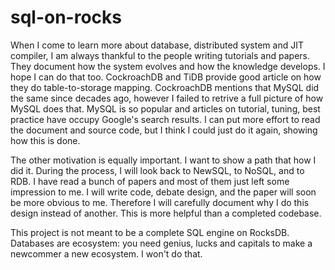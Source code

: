 # sql-on-rocks


When I come to learn more about database, distributed system and
JIT compiler, I am always thankful to the people writing tutorials
and papers. They document how the system evolves and how the 
knowledge develops. I hope I can do that too. CockroachDB and TiDB
provide good article on how they do table-to-storage mapping.
CockroachDB mentions that MySQL did the same since decades ago,
however I failed to retrive a full picture of how MySQL does that.
MySQL is so popular and articles on tutorial, tuning, best practice
have occupy Google's search results.
I can put more effort to read the document and source code,
but I think I could just do it again, showing how this is done.

The other motivation is equally important. I want to show a path
that how I did it. During the process, I will look back to NewSQL,
to NoSQL, and to RDB. I have read a bunch of papers and most of
them just left some impression to me. I will write code,
debate design, and the paper will soon be more obvious to me.
Therefore I will carefully document why I do this design instead of another.
This is more helpful than a completed codebase.

This project is not meant to be a complete SQL engine on RocksDB.
Databases are ecosystem: you need genius, lucks and capitals to make a newcommer
a new ecosystem. I won't do that.
